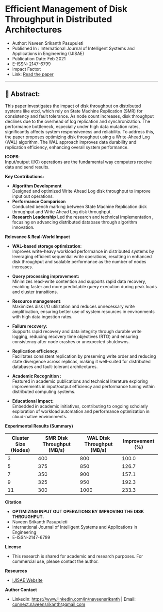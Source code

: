 # Efficient Management of Disk Throughput in Distributed Architectures
* Author: Naveen Srikanth Pasupuleti
* Published In : International Journal of Intelligent Systems and Applications in Engineering (IJISAE)
* Publication Date: Feb 2021
* E-ISSN: 2147-6799
* Impact Factor: 
* Link: [Read the paper](https://ijisae.org/index.php/IJISAE/article/view/7608/6625)
---
## 📌 **Abstract**:
This paper investigates the impact of disk throughput on distributed systems like etcd, which rely on State Machine Replication (SMR) for consistency and fault tolerance. As node count increases, disk throughput declines due to the overhead of log replication and synchronization. The performance bottleneck, especially under high data mutation rates, significantly affects system responsiveness and reliability. To address this, the paper proposes optimizing disk throughput using a Write-Ahead Log (WAL) algorithm. The WAL approach improves data durability and replication efficiency, enhancing overall system performance.

**IOOPS**:\
Input/output (I/O) operations are the fundamental way computers receive data and send results.

**Key Contributions:** 
* **Algorithm Development** \
  Designed and optimized Write Ahead Log disk throughput to improve input out operations.
* **Performance Comparison** \
  Conducted bench marking between State Machine Replication disk throughput and Write Ahead Log disk throughput.
* **Research Leadership**
  Led the research and technical implementation , focusing on advancing distributed database through algorithm innovation.

**Relevance & Real-World Impact**
* **WAL-based storage optimization:**\
Improves write-heavy workload performance in distributed systems by leveraging efficient sequential write operations, resulting in enhanced disk throughput and scalable performance as the number of nodes increases.

* **Query processing improvement:**\
Minimizes read-write contention and supports rapid data recovery, enabling faster and more predictable query execution during peak loads and cluster transitions.

* **Resource management:**\
Maximizes disk I/O utilization and reduces unnecessary write amplification, ensuring better use of system resources in environments with high data ingestion rates.

* **Failure recovery:**\
Supports rapid recovery and data integrity through durable write logging, reducing recovery time objectives (RTO) and ensuring consistency after node crashes or unexpected shutdowns.

* **Replication efficiency:**\
Facilitates consistent replication by preserving write order and reducing state divergence across replicas, making it well-suited for distributed databases and fault-tolerant architectures.

* **Academic Recognition :** \
    Featured in academic publications and technical literature exploring improvements in input/output efficiency and performance tuning within distributed computing systems.
* **Educational Impact:** \
    Embedded in academic initiatives, contributing to ongoing scholarly exploration of workload automation and performance optimization in cloud-native environments.

**Experimental Results (Summary)**

| Cluster Size (Nodes) | SMR Disk Throughput (MB/s)| WAL Disk Throughput (MB/s) | Improvement (%) |
| ---------------------| ------------------------- | -------------------------- | ----------------|
| 3                    | 400                       | 800                        | 100.0           |
| 5                    | 375                       | 850                        | 126.7           |
| 7                    | 350                       | 900                        | 157.1           |
| 9                    | 325                       | 950                        | 192.3           |
| 11                   | 300                       | 1000                       | 233.3           |

**Citation**
* **OPTIMIZING INPUT OUT OPERATIONS BY IMPROVING THE DISK THROUGHPUT.**
*   Naveen Srikanth Pasupuleti
*   International Journal of Intelligent Systems and Applications in Engineering
*   E-ISSN-2147-6799

**License**
* This research is shared for academic and research purposes. For commercial use, please contact the author.

**Resources**
* [IJISAE Website](https://ijisae.org/index.php/IJISAE)

**Author Contact** 
  * LinkedIn: https://www.linkedin.com/in/naveensrikanth  |  Email: connect.naveensrikanth@gmail.com

